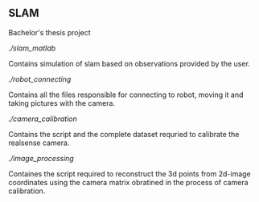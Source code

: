 ## SLAM
Bachelor's thesis project 


*./slam_matlab* 

Contains simulation of slam based on observations provided by the user.

*./robot_connecting* 

Contains all the files responsible for connecting to robot, moving it and taking pictures with the camera.

*./camera_calibration*

Contains the script and the complete dataset requried to calibrate the realsense camera.

*./image_processing*

Containes the script required to reconstruct the 3d points from 2d-image coordinates using the
camera matrix obratined in the process of camera calibration.
